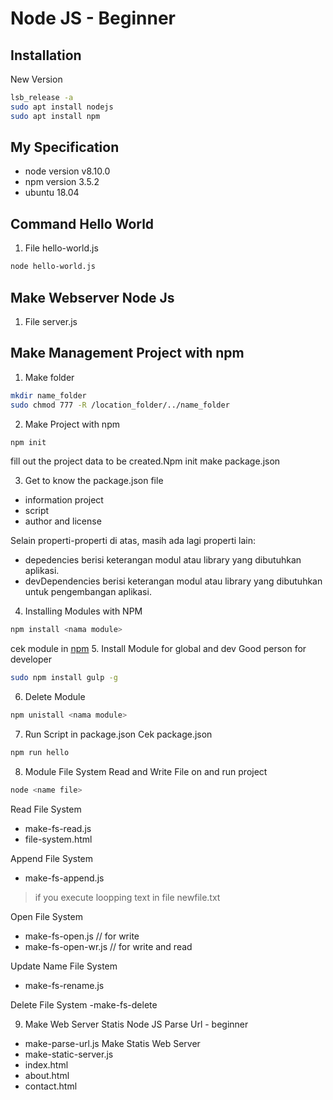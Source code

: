 # Node JS - Beginner

## Installation
New Version 
```bash
lsb_release -a 
sudo apt install nodejs
sudo apt install npm
```
## My Specification
- node version v8.10.0
- npm  version 3.5.2
- ubuntu 18.04 

## Command Hello World
1. File hello-world.js
```bash
node hello-world.js
```
## Make Webserver Node Js
1. File server.js

## Make Management Project with npm
1. Make folder 
```bash
mkdir name_folder
sudo chmod 777 -R /location_folder/../name_folder
```
2. Make Project with npm
```bash
npm init
```
fill out the project data to be created.Npm init make package.json

3. Get to know the package.json file
- information project
- script
- author and license

Selain properti-properti di atas, masih ada lagi properti lain:

- depedencies berisi keterangan modul atau library yang dibutuhkan aplikasi.
- devDependencies berisi keterangan modul atau library yang dibutuhkan untuk pengembangan aplikasi.

4. Installing Modules with NPM
```bash
npm install <nama module>
```
cek module in [npm](https://www.npmjs.com/)
5. Install Module for global and dev
Good person for developer
```bash
sudo npm install gulp -g
```
6. Delete Module
```bash
npm unistall <nama module>
```
7. Run Script in package.json
Cek package.json
```bash
npm run hello 
```
8. Module File System Read and Write
File on and run project
```bash
node <name file>
```
Read File System
- make-fs-read.js
- file-system.html

Append File System
- make-fs-append.js
>if you execute loopping text in file newfile.txt

Open File System
- make-fs-open.js // for write
- make-fs-open-wr.js // for write and read

Update Name File System
- make-fs-rename.js

Delete File System
-make-fs-delete

9. Make Web Server Statis Node JS
Parse Url - beginner
- make-parse-url.js
Make Statis Web Server
- make-static-server.js
- index.html
- about.html
- contact.html